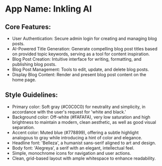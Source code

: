# **App Name**: Inkling AI

## Core Features:

- User Authentication: Secure admin login for creating and managing blog posts.
- AI-Powered Title Generation: Generate compelling blog post titles based on provided topic keywords, serving as a tool for content inspiration.
- Blog Post Creation: Intuitive interface for writing, formatting, and publishing blog posts.
- Blog Post Management: Tools to edit, update, and delete blog posts.
- Display Blog Content: Render and present blog post content on the home page.

## Style Guidelines:

- Primary color: Soft gray (#C0C0C0) for neutrality and simplicity, in accordance with the user's request for 'white and black.'
- Background color: Off-white (#FAFAFA), very low saturation and high brightness to maintain a modern, clean aesthetic, as well as good visual separation.
- Accent color: Muted blue (#778899), offering a subtle highlight analogous to gray while introducing a hint of color and elegance.
- Headline font: 'Belleza', a humanist sans-serif aligned to art and design.
- Body font: 'Alegreya', a serif with an elegant, intellectual feel.
- Simple, monochrome icons for navigation and user actions.
- Clean, grid-based layout with ample whitespace to enhance readability.